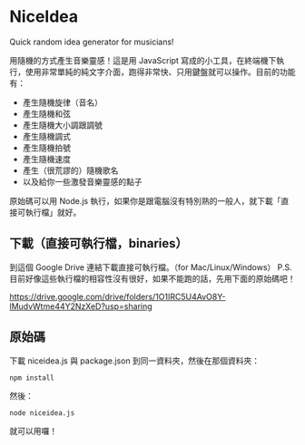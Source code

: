 # NiceIdea
Quick random idea generator for musicians!

用隨機的方式產生音樂靈感！這是用 JavaScript 寫成的小工具，在終端機下執行，使用非常單純的純文字介面，跑得非常快、只用鍵盤就可以操作。目前的功能有：

- 產生隨機旋律（音名）
- 產生隨機和弦
- 產生隨機大小調跟調號
- 產生隨機調式
- 產生隨機拍號
- 產生隨機速度
- 產生（很荒謬的）隨機歌名
- 以及給你一些激發音樂靈感的點子

原始碼可以用 Node.js 執行，如果你是跟電腦沒有特別熟的一般人，就下載「直接可執行檔」就好。

## 下載（直接可執行檔，binaries）

到這個 Google Drive 連結下載直接可執行檔。（for Mac/Linux/Windows）
P.S. 目前好像這些執行檔的相容性沒有很好，如果不能跑的話，先用下面的原始碼吧！

https://drive.google.com/drive/folders/1O1IRC5U4AvO8Y-lMudvWtme44Y2NzXeD?usp=sharing

## 原始碼

下載 niceidea.js 與 package.json 到同一資料夾，然後在那個資料夾：

```npm install```

然後：

```node niceidea.js```

就可以用囉！
